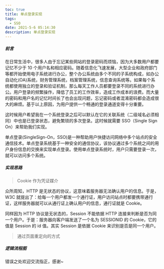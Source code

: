 ```yaml
---
toc: true
title: 单点登录实现
tags:
  - SSO
date: 2021-5-6 05:14:30
description: 单点登录实现
---
```


##### 前言

在日常生活中，很多人由于忘记某些网站的登录密码而烦恼，因为大多数用户都要记忆不少于 10 个用户名和相应密码。随着信息化飞速发展，大型企业和政府部门等都开始使用电子系统进行办公，整个办公系统由多个不同的子系统构成，如办公自动化(OA)系统，财务管理系统，档案管理系统，信息查询系统等。如果每个系统都使用独立的登录和验证机制，那么每天工作人员都要登录不同的系统进行办公。用户登录的频繁操作，降低了员工的工作效率，造成工作成本的浪费。而大量的密码和用户名的记忆时间长了也会出现问题，忘记密码或者混淆密码都会造成很大的麻烦。基于以上原因，为用户提供一个畅通的登录通道变得十分重要。

这时候用户希望我在一个系统登录之后可以默认在它的关联系统（二级域名必须相同）中也是已登录状态，避免繁琐的多次登录。这时候就需要 SSO（Single Sign On）来帮助我们实现。

单点登录(SingleSign-On，SSO)是一种帮助用户快捷访问网络中多个站点的安全通信技术。单点登录系统基于一种安全的通信协议，该协议通过多个系统之间的用户身份信息的交换来实现单点登录。使用单点登录系统时，用户只需要登录一次，就可以访问多个系统。

##### 实现思路

> Cookie 作为凭证媒介

众所周知，HTTP 是无状态的协议，这意味着服务器无法确认用户的信息。于是，W3C 就提出了：给每一个用户都发一个通行证，用户访问站点时都要携带通行证，这样服务器就可以从通行证上确认用户的信息，通行证就是 Cookie。

同样因为 HTTP 协议是无状态的，Session 不能依据 HTTP 连接来判断是否为同一个用户。于是：服务器向客户端发送了一个名为 SESSIONID 的 Cookie，它的值是 Session 的 id 值。其实 Session 是依据 Cookie 来识别是否是同一个用户。

> 通过页面重定向的方式

##### 逻辑流程图

<!--more-->

错误之处欢迎交流指正，感谢~

